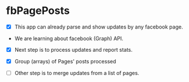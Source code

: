 fbPagePosts
===========

- [x] This app can already parse and show updates by any facebook page.

- We are learning about facebook (Graph) API.

- [x] Next step is to process updates and report stats.

- [x] Group (arrays) of Pages' posts processed

- [ ] Other step is to merge updates from a list of pages.



